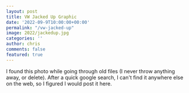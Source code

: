```yaml
---
layout: post
title: VW Jacked Up Graphic
date: '2022-09-9T10:00:00+00:00'
permalink: "/vw-jacked-up"
image: 2022/jackedup.jpg
categories: ''
author: chris
comments: false
featured: true
---
```

I found this photo while going through old files (I never throw anything away, or delete). After a quick google search, I can't find it anywhere else on the web, so I figured I would post it here.



